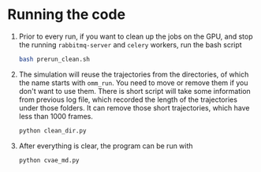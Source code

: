 # Running the code

1. Prior to every run, if you want to clean up the jobs on the GPU, and stop the running `rabbitmq-server` and `celery` workers, run the bash script 

   ```bash 
   bash prerun_clean.sh
   ```

2. The simulation will reuse the trajectories from the directories, of which the name starts with `omm_run`. You need to move or remove them if you don't want to use them. There is short script will take some information from previous log file, which recorded the length of the trajectories under those folders. It can remove those short trajectories, which have less than 1000 frames.  

   ```python 
   python clean_dir.py
   ```

3. After everything is clear, the program can be run with 

   ```python 
   python cvae_md.py
   ```



